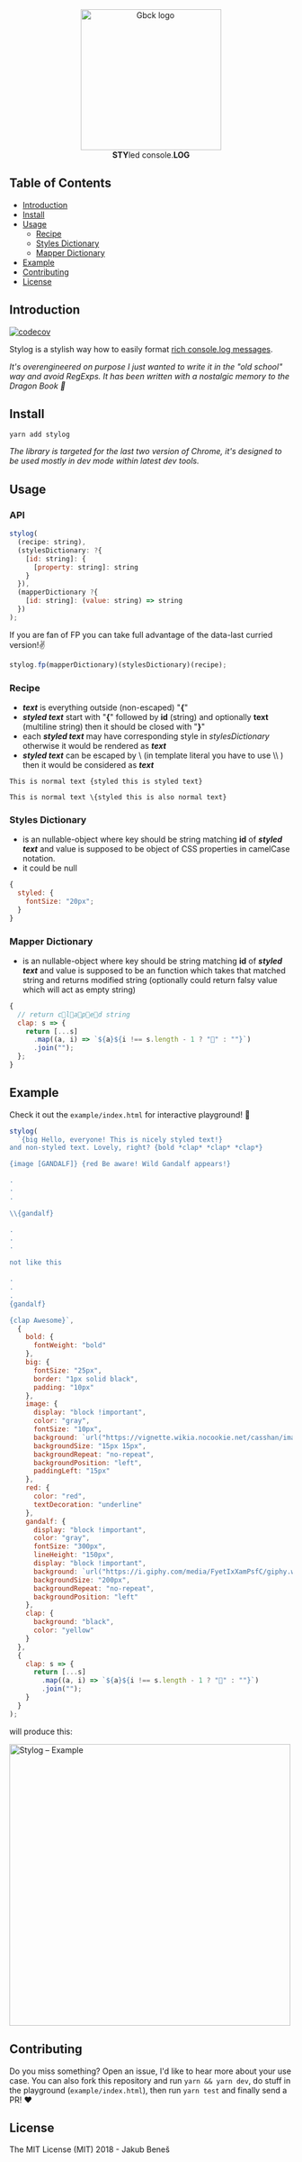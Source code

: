 <div align="center">
 <img src="https://user-images.githubusercontent.com/8135252/40784109-ea8d13c8-64e4-11e8-87aa-5ac3b4f27c02.png" alt="Gbck logo" title="Gbck" height="250" />

<div><strong>STY</strong>led console.<strong>LOG</strong></div>
</div>

## Table of Contents

* [Introduction](#introduction)
* [Install](#install)
* [Usage](#usage)
  * [Recipe](#recipe)
  * [Styles Dictionary](#styles-dictionary)
  * [Mapper Dictionary](#mapper-dictionary)
* [Example](#example)
* [Contributing](#contributing)
* [License](#license)

## Introduction

[![codecov](https://codecov.io/gh/jukben/stylog/branch/master/graph/badge.svg)](https://codecov.io/gh/jukben/stylog)

Stylog is a stylish way how to easily format [rich console.log messages](https://developers.google.com/web/tools/chrome-devtools/console/console-write#styling_console_output_with_css).

_It's overengineered on purpose I just wanted to write it in the "old school" way and avoid RegExps. It has been written with a nostalgic memory to the Dragon Book 🐲_

## Install

`yarn add stylog`

_The library is targeted for the last two version of Chrome, it's designed to be used mostly in dev mode within latest dev tools._

## Usage

### API

```js
stylog(
  (recipe: string),
  (stylesDictionary: ?{
    [id: string]: {
      [property: string]: string
    }
  }),
  (mapperDictionary ?{
    [id: string]: (value: string) => string
  })
);
```

If you are fan of FP you can take full advantage of the data-last curried version!✌️

```js
stylog.fp(mapperDictionary)(stylesDictionary)(recipe);
```

### Recipe

* **_text_** is everything outside (non-escaped) "**{**"
* **_styled text_** start with "**{**" followed by **id** (string) and optionally **text** (multiline string) then it should be closed with "**}**"
* each **_styled text_** may have corresponding style in _stylesDictionary_ otherwise it would be rendered as **_text_**
* **_styled text_** can be escaped by \ (in template literal you have to use \\\ ) then it would be considered as **_text_**

```
This is normal text {styled this is styled text}
```

```
This is normal text \{styled this is also normal text}
```

### Styles Dictionary

* is an nullable-object where key should be string matching **id** of **_styled text_** and value is supposed to be object of CSS properties in camelCase notation.
* it could be null

```js
{
  styled: {
    fontSize: "20px";
  }
}
```

### Mapper Dictionary

* is an nullable-object where key should be string matching **id** of **_styled text_** and value is supposed to be an function which takes that matched string and returns modified string (optionally could return falsy value which will act as empty string)

```js
{
  // return c👏l👏a👏p👏e👏d string
  clap: s => {
    return [...s]
      .map((a, i) => `${a}${i !== s.length - 1 ? "👏" : ""}`)
      .join("");
  };
}
```

## Example

Check it out the `example/index.html` for interactive playground! 🙌

```js
stylog(
  `{big Hello, everyone! This is nicely styled text!} 
and non-styled text. Lovely, right? {bold *clap* *clap* *clap*} 

{image [GANDALF]} {red Be aware! Wild Gandalf appears!}

.
.
.

\\{gandalf}

.
.
.

not like this

.
.
.
{gandalf}

{clap Awesome}`,
  {
    bold: {
      fontWeight: "bold"
    },
    big: {
      fontSize: "25px",
      border: "1px solid black",
      padding: "10px"
    },
    image: {
      display: "block !important",
      color: "gray",
      fontSize: "10px",
      background: `url("https://vignette.wikia.nocookie.net/casshan/images/d/dc/Warn.png/revision/latest?cb=20120614181856")`,
      backgroundSize: "15px 15px",
      backgroundRepeat: "no-repeat",
      backgroundPosition: "left",
      paddingLeft: "15px"
    },
    red: {
      color: "red",
      textDecoration: "underline"
    },
    gandalf: {
      display: "block !important",
      color: "gray",
      fontSize: "300px",
      lineHeight: "150px",
      display: "block !important",
      background: `url("https://i.giphy.com/media/FyetIxXamPsfC/giphy.webp")`,
      backgroundSize: "200px",
      backgroundRepeat: "no-repeat",
      backgroundPosition: "left"
    },
    clap: {
      background: "black",
      color: "yellow"
    }
  },
  {
    clap: s => {
      return [...s]
        .map((a, i) => `${a}${i !== s.length - 1 ? "👏" : ""}`)
        .join("");
    }
  }
);
```

will produce this:

 <img src="https://user-images.githubusercontent.com/8135252/40863280-71631c20-65ef-11e8-9b02-7a396b7e69f5.png" alt="Stylog – Example" title="Stylog - Example" height="500" />

## Contributing

Do you miss something? Open an issue, I'd like to hear more about your use case. You can also fork this repository and run `yarn && yarn dev`, do stuff in the playground (`example/index.html`), then run `yarn test` and finally send a PR! ❤️

## License

The MIT License (MIT) 2018 - Jakub Beneš
